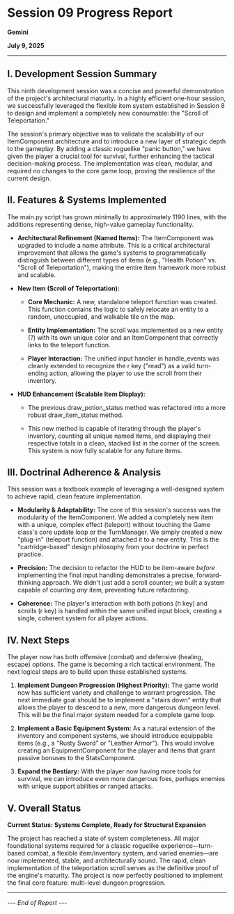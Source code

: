 # Session 09 Progress Report

**Gemini**

**July 9, 2025**

---

## **I. Development Session Summary**

This ninth development session was a concise and powerful demonstration of the project's architectural maturity. In a highly efficient one-hour session, we successfully leveraged the flexible item system established in Session 8 to design and implement a completely new consumable: the "Scroll of Teleportation."

The session's primary objective was to validate the scalability of our ItemComponent architecture and to introduce a new layer of strategic depth to the gameplay. By adding a classic roguelike "panic button," we have given the player a crucial tool for survival, further enhancing the tactical decision-making process. The implementation was clean, modular, and required no changes to the core game loop, proving the resilience of the current design.

## **II. Features & Systems Implemented**

The main.py script has grown minimally to approximately 1190 lines, with the additions representing dense, high-value gameplay functionality.

- **Architectural Refinement (Named Items):** The ItemComponent was upgraded to include a name attribute. This is a critical architectural improvement that allows the game's systems to programmatically distinguish between different types of items (e.g., "Health Potion" vs. "Scroll of Teleportation"), making the entire item framework more robust and scalable.

- **New Item (Scroll of Teleportation):**

  - **Core Mechanic:** A new, standalone teleport function was created. This function contains the logic to safely relocate an entity to a random, unoccupied, and walkable tile on the map.
  
  - **Entity Implementation:** The scroll was implemented as a new entity (?) with its own unique color and an ItemComponent that correctly links to the teleport function.
  
  - **Player Interaction:** The unified input handler in handle_events was cleanly extended to recognize the r key ("read") as a valid turn-ending action, allowing the player to use the scroll from their inventory.

- **HUD Enhancement (Scalable Item Display):**

  - The previous draw_potion_status method was refactored into a more robust draw_item_status method.
  
  - This new method is capable of iterating through the player's inventory, counting all unique named items, and displaying their respective totals in a clean, stacked list in the corner of the screen. This system is now fully scalable for any future items.

## **III. Doctrinal Adherence & Analysis**

This session was a textbook example of leveraging a well-designed system to achieve rapid, clean feature implementation.

- **Modularity & Adaptability:** The core of this session's success was the modularity of the ItemComponent. We added a completely new item with a unique, complex effect (teleport) without touching the Game class's core update loop or the TurnManager. We simply created a new "plug-in" (teleport function) and attached it to a new entity. This is the "cartridge-based" design philosophy from your doctrine in perfect practice.

- **Precision:** The decision to refactor the HUD to be item-aware *before* implementing the final input handling demonstrates a precise, forward-thinking approach. We didn't just add a scroll counter; we built a system capable of counting *any* item, preventing future refactoring.

- **Coherence:** The player's interaction with both potions (h key) and scrolls (r key) is handled within the same unified input block, creating a single, coherent system for all player actions.

## **IV. Next Steps**

The player now has both offensive (combat) and defensive (healing, escape) options. The game is becoming a rich tactical environment. The next logical steps are to build upon these established systems.

1. **Implement Dungeon Progression (Highest Priority):** The game world now has sufficient variety and challenge to warrant progression. The next immediate goal should be to implement a "stairs down" entity that allows the player to descend to a new, more dangerous dungeon level. This will be the final major system needed for a complete game loop.

2. **Implement a Basic Equipment System:** As a natural extension of the inventory and component systems, we should introduce equippable items (e.g., a "Rusty Sword" or "Leather Armor"). This would involve creating an EquipmentComponent for the player and items that grant passive bonuses to the StatsComponent.

3. **Expand the Bestiary:** With the player now having more tools for survival, we can introduce even more dangerous foes, perhaps enemies with unique support abilities or ranged attacks.

## **V. Overall Status**

**Current Status: Systems Complete, Ready for Structural Expansion**

The project has reached a state of system completeness. All major foundational systems required for a classic roguelike experience—turn-based combat, a flexible item/inventory system, and varied enemies—are now implemented, stable, and architecturally sound. The rapid, clean implementation of the teleportation scroll serves as the definitive proof of the engine's maturity. The project is now perfectly positioned to implement the final core feature: multi-level dungeon progression.

---

*--- End of Report ---*